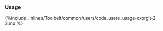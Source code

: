 <!-- post: -->


### Usage



{%include _inlines/Toolbelt/common/users/code_users_usage-cxorglt-2-3.md %}




